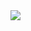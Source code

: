 <img src="https://capsule-render.vercel.app/api?type=waving&color=3,&height=300&section=header&text=LeeDogun&fontSize=90" />
